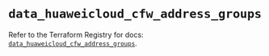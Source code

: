 # `data_huaweicloud_cfw_address_groups`

Refer to the Terraform Registry for docs: [`data_huaweicloud_cfw_address_groups`](https://registry.terraform.io/providers/huaweicloud/huaweicloud/1.71.1/docs/data-sources/cfw_address_groups).
